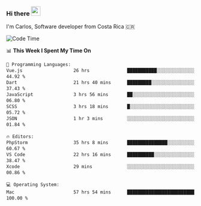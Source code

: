 ### Hi there <img src="https://media.giphy.com/media/hvRJCLFzcasrR4ia7z/giphy.gif" width="25px" height="25px">

I'm Carlos, Software developer from Costa Rica 🇨🇷

[//]: # (<a href="https://app.daily.dev/carum98"><img src="https://github.com/carum98/carum98/blob/main/devcard.svg" width="400" alt="Carlos Umaña Acevedo's Dev Card"/></a>)


<!--START_SECTION:waka-->
![Code Time](http://img.shields.io/badge/Code%20Time-11%2C805%20hrs%2029%20mins-blue)

📊 **This Week I Spent My Time On** 

```text
💬 Programming Languages: 
Vue.js                   26 hrs              ███████████░░░░░░░░░░░░░░   44.92 % 
Dart                     21 hrs 40 mins      █████████░░░░░░░░░░░░░░░░   37.43 % 
JavaScript               3 hrs 56 mins       ██░░░░░░░░░░░░░░░░░░░░░░░   06.80 % 
SCSS                     3 hrs 18 mins       █░░░░░░░░░░░░░░░░░░░░░░░░   05.72 % 
JSON                     1 hr 3 mins         ░░░░░░░░░░░░░░░░░░░░░░░░░   01.84 % 

🔥 Editors: 
PhpStorm                 35 hrs 8 mins       ███████████████░░░░░░░░░░   60.67 % 
VS Code                  22 hrs 16 mins      ██████████░░░░░░░░░░░░░░░   38.47 % 
Xcode                    29 mins             ░░░░░░░░░░░░░░░░░░░░░░░░░   00.86 % 

💻 Operating System: 
Mac                      57 hrs 54 mins      █████████████████████████   100.00 % 
```


<!--END_SECTION:waka-->

